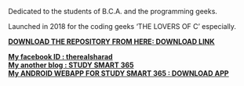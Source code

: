 <p>Dedicated to the students of B.C.A. and the programming geeks.</p>
<p>Launched in 2018 for the coding geeks ‘THE LOVERS OF C’ especially.</p>

<u><b>DOWNLOAD THE REPOSITORY FROM HERE<u><b>: <a href="https://github.com/IAMSHARADRAJ/C/archive/master.zip">DOWNLOAD LINK</a>
  
  My facebook ID : <a href="https://wwww.facebook.com/therealsharad">therealsharad</a><br>
  My another blog : <a href="https://studysmart365.wordpress.com">STUDY SMART 365</a><br>
  My ANDROID WEBAPP FOR STUDY SMART 365 : <a href="https://www.mediafire.com/file/5b9by662d5dnvyz/STUDY_SMART_365_release.apk">DOWNLOAD APP</a>
